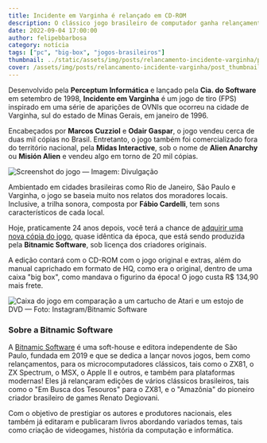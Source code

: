 ```yaml
---
title: Incidente em Varginha é relançado em CD-ROM
description: O clássico jogo brasileiro de computador ganha relançamento exclusivo pela Bitnamic Software.
date: 2022-09-04 17:00:00
author: felipebbarbosa
category: notícia
tags: ["pc", "big-box", "jogos-brasileiros"]
thumbnail: ../static/assets/img/posts/relancamento-incidente-varginha/post_thumbnail.jpg
cover: /assets/img/posts/relancamento-incidente-varginha/post_thumbnail.jpg
---
```


Desenvolvido pela **Perceptum Informática** e lançado pela **Cia. do Software** em setembro de 1998, **Incidente em Varginha** é um jogo de tiro (FPS) inspirado em uma série de aparições de OVNIs que ocorreu na cidade de Varginha, sul do estado de Minas Gerais, em janeiro de 1996. 

Encabeçados por **Marcos Cuzziol** e **Odair Gaspar**, o jogo vendeu cerca de duas mil cópias no Brasil. Entretanto, o jogo também foi comercializado fora do território nacional, pela **Midas Interactive**, sob o nome de **Alien Anarchy** ou **Misión Alien** e vendeu algo em torno de 20 mil cópias.

![Screenshot do jogo — Imagem: Divulgação](/assets/img/posts/relancamento-incidente-varginha/incidente-em-varginha-ss1.jpg)

Ambientado em cidades brasileiras como Rio de Janeiro, São Paulo e Varginha, o jogo se baseia muito nos relatos dos moradores locais. Inclusive, a trilha sonora, composta por **Fábio Cardelli**, tem sons característicos de cada local.

Hoje, praticamente 24 anos depois, você terá a chance de [adquirir uma nova cópia do jogo](https://www.bitnamic.com.br/produto/incidente-em-varginha/), quase idêntica da época, que está sendo produzida pela **Bitnamic Software**, sob licença dos criadores originais.

A edição contará com o CD-ROM com o jogo original e extras, além do manual caprichado em formato de HQ, como era o original, dentro de uma caixa "big box", como mandava o figurino da época! O jogo custa R$ 134,90 mais frete.

![Caixa do jogo em comparação a um cartucho de Atari e um estojo de DVD — Foto: Instagram/Bitnamic Software](/assets/img/posts/relancamento-incidente-varginha/incidente-em-varginha-bitnamic-comp.jpg)

### Sobre a Bitnamic Software

A [Bitnamic Software](https://www.bitnamic.com.br) é uma soft-house e editora independente de São Paulo, fundada em 2019 e que se dedica a lançar novos jogos, bem como relançamentos, para os microcomputadores clássicos, tais como o ZX81, o ZX Spectrum, o MSX, o Apple II e outros, e também para plataformas modernas! Eles já relançaram edições de vários clássicos brasileiros, tais como o "Em Busca dos Tesouros" para o ZX81, e o "Amazônia" do pioneiro criador brasileiro de games Renato Degiovani. 

Com o objetivo de prestigiar os autores e produtores nacionais, eles também já editaram e publicaram livros abordando variados temas, tais como criação de videogames, história da computação e informática.